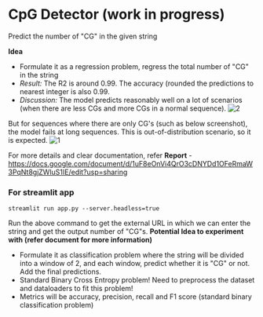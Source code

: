 # CpG Detector (work in progress)

Predict the number of "CG" in the given string

**Idea** 
- Formulate it as a regression problem, regress the total number of "CG" in the string
- *Result:* The R2 is around 0.99. The accuracy (rounded the predictions to nearest integer is also 0.99.
- *Discussion:* The model predicts reasonably well on a lot of scenarios (when there are less CGs and more CGs in a normal sequence).
![2](https://github.com/NamburiSrinath/AutonomizeAI_Assessment/assets/40389487/b08ed80d-0078-405f-b925-c073e0a34e75)

But for sequences where there are only CG's (such as below screenshot), the model fails at long sequences. This is out-of-distribution scenario, so it is expected.
![1](https://github.com/NamburiSrinath/AutonomizeAI_Assessment/assets/40389487/837862e8-7763-4f78-9af9-fb34c2040ee8)

For more details and clear documentation, refer 
**Report** - https://docs.google.com/document/d/1uF8eOnVi4QrO3cDNYDd1OFeRmaW3PqNt8gjZWluS1IE/edit?usp=sharing

### For streamlit app
```
streamlit run app.py --server.headless=true
```
Run the above command to get the external URL in which we can enter the string and get the output number of "CG"s.
**Potential Idea to experiment with (refer document for more information)**
- Formulate it as classification problem where the string will be divided into a window of 2, and each window, predict whether it is "CG" or not. Add the final predictions.
- Standard Binary Cross Entropy problem! Need to preprocess the dataset and dataloaders to fit this problem!
- Metrics will be accuracy, precision, recall and F1 score (standard binary classification problem)
